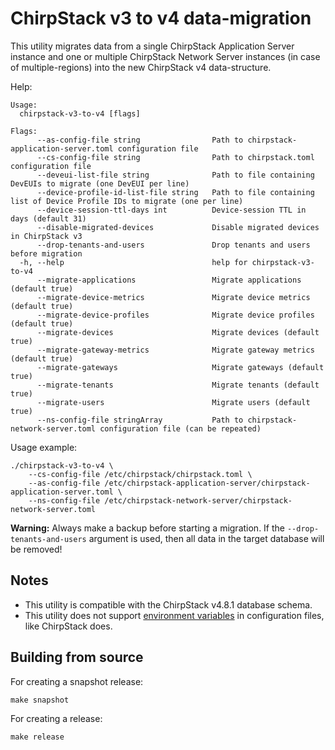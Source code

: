 # ChirpStack v3 to v4 data-migration

This utility migrates data from a single ChirpStack Application Server instance
and one or multiple ChirpStack Network Server instances (in case of multiple-regions)
into the new ChirpStack v4 data-structure.

Help:

```
Usage:
  chirpstack-v3-to-v4 [flags]

Flags:
      --as-config-file string                Path to chirpstack-application-server.toml configuration file
      --cs-config-file string                Path to chirpstack.toml configuration file
      --deveui-list-file string              Path to file containing DevEUIs to migrate (one DevEUI per line)
      --device-profile-id-list-file string   Path to file containing list of Device Profile IDs to migrate (one per line)
      --device-session-ttl-days int          Device-session TTL in days (default 31)
      --disable-migrated-devices             Disable migrated devices in ChirpStack v3
      --drop-tenants-and-users               Drop tenants and users before migration
  -h, --help                                 help for chirpstack-v3-to-v4
      --migrate-applications                 Migrate applications (default true)
      --migrate-device-metrics               Migrate device metrics (default true)
      --migrate-device-profiles              Migrate device profiles (default true)
      --migrate-devices                      Migrate devices (default true)
      --migrate-gateway-metrics              Migrate gateway metrics (default true)
      --migrate-gateways                     Migrate gateways (default true)
      --migrate-tenants                      Migrate tenants (default true)
      --migrate-users                        Migrate users (default true)
      --ns-config-file stringArray           Path to chirpstack-network-server.toml configuration file (can be repeated)
```

Usage example:

```
./chirpstack-v3-to-v4 \
	--cs-config-file /etc/chirpstack/chirpstack.toml \
	--as-config-file /etc/chirpstack-application-server/chirpstack-application-server.toml \
	--ns-config-file /etc/chirpstack-network-server/chirpstack-network-server.toml
```

**Warning:** Always make a backup before starting a migration. If the
`--drop-tenants-and-users` argument is used, then all data in the target
database will be removed!

## Notes

* This utility is compatible with the ChirpStack v4.8.1 database schema.
* This utility does not support [environment variables](https://www.chirpstack.io/docs/chirpstack/configuration.html#environment-variables) in configuration files, like ChirpStack does.

## Building from source

For creating a snapshot release:

```
make snapshot
```

For creating a release:

```
make release
```
